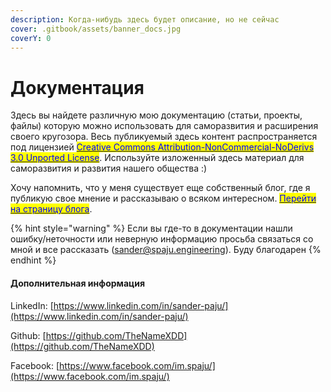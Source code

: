 ```yaml
---
description: Когда-нибудь здесь будет описание, но не сейчас
cover: .gitbook/assets/banner_docs.jpg
coverY: 0
---
```


# Документация



Здесь вы найдете различную мою документацию (статьи, проекты, файлы) которую можно использовать для саморазвития и расширения своего кругозора. Весь публикуемый здесь контент распространяется под лицензией [<mark style="color:blue;">Creative Commons Attribution-NonCommercial-NoDerivs 3.0 Unported License</mark>](http://creativecommons.org/licenses/by-nc-nd/3.0/). Используйте изложенный здесь материал для саморазвития и развития нашего общества :)

Хочу напомнить, что у меня существует еще собственный блог, где я публикую свое мнение и рассказываю о всяком интересном. [<mark style="color:blue;">Перейти на страницу блога</mark>](https://blog.spaju.engineering).

{% hint style="warning" %}
Если вы где-то в документации нашли ошибку/неточности или неверную информацию просьба связаться со мной и все рассказать (sander@spaju.engineering). Буду благодарен
{% endhint %}

#### Дополнительная информация

LinkedIn: [https://www.linkedin.com/in/sander-paju/](https://www.linkedin.com/in/sander-paju/)

Github: [https://github.com/TheNameXDD](https://github.com/TheNameXDD)

Facebook: [https://www.facebook.com/im.spaju/](https://www.facebook.com/im.spaju/)
